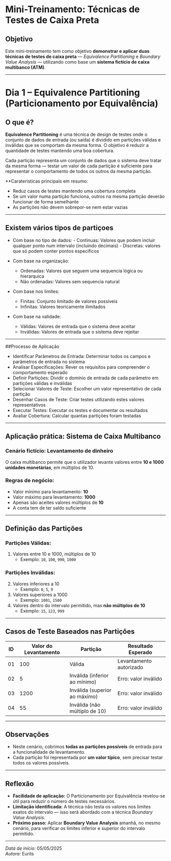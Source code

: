 # Mini-Treinamento: Técnicas de Testes de Caixa Preta

## Objetivo

Este mini-treinamento tem como objetivo **demonstrar e aplicar duas técnicas de testes de caixa preta** — *Equivalence Partitioning* e *Boundary Value Analysis* — utilizando como base um **sistema fictício de caixa multibanco (ATM)**.

---

# Dia 1 – Equivalence Partitioning (Particionamento por Equivalência)

## O que é?

**Equivalence Partitioning** é uma técnica de design de testes onde o conjunto de dados de entrada (ou saída) é dividido em partições válidas e inválidas que se comportam da mesma forma. O objetivo é reduzir a quantidade de testes mantendo uma boa cobertura.

Cada partição representa um conjunto de dados que o sistema deve tratar da mesma forma — testar um valor de cada partição é suficiente para representar o comportamento de todos os outros da mesma partição.

**Carateristicas principais em resumo: 
- Reduz casos de testes mantendo uma cobertura completa
- Se um valor numa partição funciona, outros na mesma partição deverão funcionar de forma semelhante
- As partições não devem sobrepor-se nem estar vazias

---
## Existem vários tipos de partiçoes
- Com base no tipo de dados:
      - Continuas: Valores que podem incluir qualquer ponto num intervalo (incluindo decimais)
      - Discretas: valores que só podem conter pontos especificos

- Com base na organização:
     - Ordenadas: Valores que seguem uma sequencia lógica ou hierarquica
     - Não ordenadas: Valores sem sequencia natural
       
- Com base nos limites:
     - Finitas: Conjunto limitado de valores possíveis
     - Infinitas: Valores teoricamente ilimitados
       
- Com base na validade:
     - Válidas: Valores de entrada que o sistema deve aceitar
     - Inválidas: Valores de entrada que o sistema deve rejeitar

---
##Processo de Aplicação
- Identificar Parâmetros de Entrada: Determinar todos os campos e parâmetros de entrada no sistema
- Analisar Especificações: Rever os requisitos para compreender o comportamento esperado
- Definir Partições: Dividir o domínio de entrada de cada parâmetro em partições válidas e inválidas
- Selecionar Valores de Teste: Escolher um valor representativo de cada partição
- Desenhar Casos de Teste: Criar testes utilizando estes valores representativos
- Executar Testes: Executar os testes e documentar os resultados
- Avaliar Cobertura: Calcular quantas partições foram testadas

---

## Aplicação prática: Sistema de Caixa Multibanco

### Cenário fictício: **Levantamento de dinheiro**

O caixa multibanco permite que o utilizador levante valores entre **10 e 1000 unidades monetárias**, em múltiplos de 10.

### Regras de negócio:

- Valor mínimo para levantamento: **10**
- Valor máximo para levantamento: **1000**
- Apenas são aceites valores múltiplos de **10**
- A conta tem de ter saldo suficiente

---

## Definição das Partições

### Partições Válidas:
1. Valores entre 10 e 1000, múltiplos de 10  
   - Exemplo: `10`, `100`, `990`, `1000`

### Partições Inválidas:
2. Valores inferiores a 10  
   - Exemplo: `0`, `5`, `9`
3. Valores superiores a 1000  
   - Exemplo: `1001`, `1500`
4. Valores dentro do intervalo permitido, mas **não múltiplos de 10**  
   - Exemplo: `15`, `123`, `999`

---

## Casos de Teste Baseados nas Partições

| ID | Valor do Levantamento | Partição        | Resultado Esperado             |
|----|------------------------|------------------|-------------------------------|
| 01 | 100                    | Válida           | Levantamento autorizado       |
| 02 | 5                      | Inválida (inferior ao mínimo) | Erro: valor inválido |
| 03 | 1200                   | Inválida (superior ao máximo) | Erro: valor inválido |
| 04 | 55                     | Inválida (não múltiplo de 10) | Erro: valor inválido |

---

## Observações

- Neste cenário, cobrimos **todas as partições possíveis** de entrada para a funcionalidade de levantamento.
- Cada partição foi representada por **um valor típico**, sem precisar testar todos os valores possíveis.

---

## Reflexão

- **Facilidade de aplicação:** O Particionamento por Equivalência revelou-se útil para reduzir o número de testes necessários.
- **Limitação identificada:** A técnica não testa os valores nos limites exatos do intervalo — isso será abordado com a técnica *Boundary Value Analysis*.
- **Próximo passo:** Aplicar **Boundary Value Analysis** amanhã, no mesmo cenário, para verificar os limites inferior e superior do intervalo permitido.

---

*Data de início:* 05/05/2025  
*Autora:* Eurits

